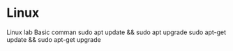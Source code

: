 # Linux
Linux lab
Basic comman
sudo apt update && sudo apt upgrade
sudo apt-get update && sudo apt-get upgrade
